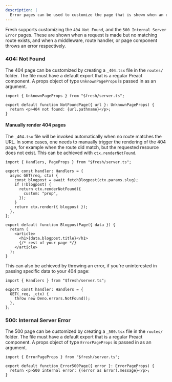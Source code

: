 ```yaml
---
description: |
  Error pages can be used to customize the page that is shown when an error occurs in the application.
---
```


Fresh supports customizing the `404 Not Found`, and the
`500 Internal Server Error` pages. These are shown when a request is made but no
matching route exists, and when a middleware, route handler, or page component
throws an error respectively.

### 404: Not Found

The 404 page can be customized by creating a `_404.tsx` file in the `routes/`
folder. The file must have a default export that is a regular Preact component.
A props object of type `UnknownPageProps` is passed in as an argument.

```tsx routes/_404.tsx
import { UnknownPageProps } from "$fresh/server.ts";

export default function NotFoundPage({ url }: UnknownPageProps) {
  return <p>404 not found: {url.pathname}</p>;
}
```

#### Manually render 404 pages

The `_404.tsx` file will be invoked automatically when no route matches the URL.
In some cases, one needs to manually trigger the rendering of the 404 page, for
example when the route did match, but the requested resource does not exist.
This can be achieved with `ctx.renderNotFound`.

```tsx routes/blog/[slug].tsx
import { Handlers, PageProps } from "$fresh/server.ts";

export const handler: Handlers = {
  async GET(req, ctx) {
    const blogpost = await fetchBlogpost(ctx.params.slug);
    if (!blogpost) {
      return ctx.renderNotFound({
        custom: "prop",
      });
    }
    return ctx.render({ blogpost });
  },
};

export default function BlogpostPage({ data }) {
  return (
    <article>
      <h1>{data.blogpost.title}</h1>
      {/* rest of your page */}
    </article>
  );
}
```

This can also be achieved by throwing an error, if you're uninterested in
passing specific data to your 404 page:

```tsx
import { Handlers } from "$fresh/server.ts";

export const handler: Handlers = {
  GET(_req, _ctx) {
    throw new Deno.errors.NotFound();
  },
};
```

### 500: Internal Server Error

The 500 page can be customized by creating a `_500.tsx` file in the `routes/`
folder. The file must have a default export that is a regular Preact component.
A props object of type `ErrorPageProps` is passed in as an argument.

```tsx routes/_500.tsx
import { ErrorPageProps } from "$fresh/server.ts";

export default function Error500Page({ error }: ErrorPageProps) {
  return <p>500 internal error: {(error as Error).message}</p>;
}
```
